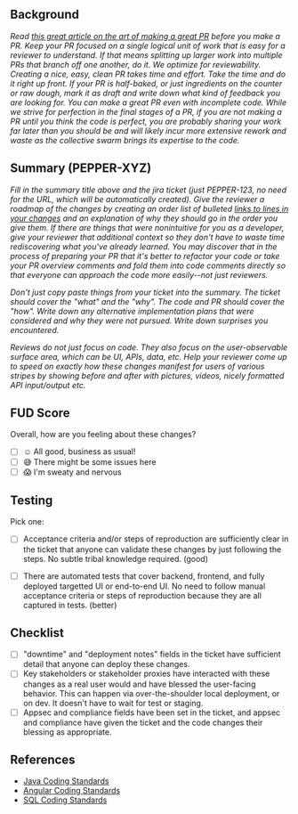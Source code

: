 ## Background
_Read [this great article on the art of making a great PR](https://mtlynch.io/code-review-love) before you make a PR.  Keep your PR focused on a single logical unit of work that is easy for a reviewer to understand.  If that means splitting up larger work into multiple PRs that branch off one another, do it.  We optimize for reviewability.  Creating a nice, easy, clean PR takes time and effort.  Take the time and do it right up front.  If your PR is half-baked, or just ingredients on the counter or raw dough, mark it as draft and write down what kind of feedback you are looking for.  You can make a great PR even with incomplete code.  While we strive for perfection in the final stages of a PR, if you are not making a PR until you think the code is perfect, you are probably sharing your work far later than you should be and will likely incur more extensive rework and waste as the collective swarm brings its expertise to the code._

## Summary (PEPPER-XYZ)

_Fill in the summary title above and the jira ticket (just PEPPER-123, no need for the URL, which will be automatically created). Give the reviewer a roadmap of the changes by creating an order list of bulleted [links to lines in your changes](https://docs.github.com/en/get-started/writing-on-github/working-with-advanced-formatting/creating-a-permanent-link-to-a-code-snippet) and an explanation of why they should go in the order you give them.  If there are things that were nonintuitive for you as a developer, give your reviewer that additional context so they don't have to waste time rediscovering what you've already learned.  You may discover that in the process of preparing your PR that it's better to refactor your code or take your PR overview comments and fold them into code comments directly so that everyone can approach the code more easily--not just reviewers._

_Don't just copy paste things from your ticket into the summary.  The ticket should cover the "what" and the "why".  The code and PR should cover the "how".  Write down any alternative implementation plans that were considered and why they were not pursued.  Write down surprises you encountered._

_Reviews do not just focus on code.  They also focus on the user-observable surface area, which can be UI, APIs, data, etc.  Help your reviewer come up to speed on exactly how these changes manifest for users of various stripes by showing before and after with pictures, videos, nicely formatted API input/output etc._

## FUD Score

Overall, how are you feeling about these changes?

- [ ] :relaxed: All good, business as usual!
- [ ] :sweat_smile: There might be some issues here
- [ ] :scream: I'm sweaty and nervous

## Testing
Pick one:
- [ ] Acceptance criteria and/or steps of reproduction are sufficiently clear in the ticket that anyone can validate these changes by just following the steps.  No subtle tribal knowledge required. (good)
- [ ] There are automated tests that cover backend, frontend, and fully deployed targetted UI or end-to-end UI.  No need to follow manual acceptance criteria or steps of reproduction because they are all captured in tests. (better)


## Checklist
- [ ] "downtime" and "deployment notes" fields in the ticket have sufficient detail that anyone can deploy these changes.
- [ ] Key stakeholders or stakeholder proxies have interacted with these changes as a real user would and have blessed the user-facing behavior.  This can happen via over-the-shoulder local deployment, or on dev.  It doesn't have to wait for test or staging.
- [ ] Appsec and compliance fields have been set in the ticket, and appsec and compliance have given the ticket and the code changes their blessing as appropriate.

## References
* [Java Coding Standards](https://google.github.io/styleguide/javaguide.html)
* [Angular Coding Standards](https://broadinstitute.atlassian.net/wiki/spaces/DDP/pages/273874947/2.2.4+Code+style)
* [SQL Coding Standards](https://broadinstitute.atlassian.net/wiki/spaces/DDP/pages/635928738/SQL+Style+Guide+WIP)
